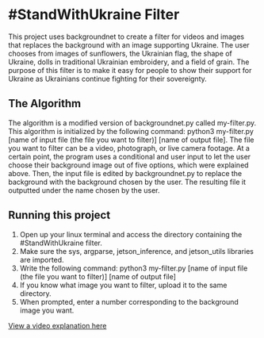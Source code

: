 # #StandWithUkraine Filter

 This project uses backgroundnet to create a filter for videos and images that replaces the background with an image supporting Ukraine.  The user chooses from images of sunflowers, the Ukrainian flag, the shape of Ukraine, dolls in traditional Ukrainian embroidery, and a field of grain.  The purpose of this filter is to make it easy for people to show their support for Ukraine as Ukrainians continue fighting for their sovereignty.

## The Algorithm

The algorithm is a modified version of backgroundnet.py called my-filter.py.  This algorithm is initialized by the following command: python3 my-filter.py [name of input file (the file you want to filter)] [name of output file].  The file you want to filter can be a video, photograph, or live camera footage.  At a certain point, the program uses a conditional and user input to let the user choose their background image out of five options, which were explained above.  Then, the input file is edited by backgroundnet.py to replace the background with the background chosen by the user. The resulting file it outputted under the name chosen by the user.

## Running this project

1. Open up your linux terminal and access the directory containing the #StandWithUkraine filter.
2. Make sure the sys, argparse, jetson_inference, and jetson_utils libraries are imported.
3. Write the following command: python3 my-filter.py [name of input file (the file you want to filter)] [name of output file]
4. If you know what image you want to filter, upload it to the same directory.
5. When prompted, enter a number corresponding to the background image you want.

[View a video explanation here](https://watch.screencastify.com/v/jQ4qJ8nqoS9q4RXF9hGL)
